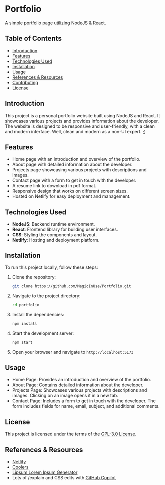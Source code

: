 # Portfolio

A simple portfolio page utilizing NodeJS & React.

## Table of Contents

- [Introduction](#introduction)
- [Features](#features)
- [Technologies Used](#technologies-used)
- [Installation](#installation)
- [Usage](#usage)
- [References & Resources](#references--resources)
- [Contributing](#contributing)
- [License](#license)

## Introduction

This project is a personal portfolio website built using NodeJS and React. It showcases various projects and provides information about the developer. The website is designed to be responsive and user-friendly, with a clean and modern interface. Well, clean and modern as a non-UI expert. ;)

## Features

- Home page with an introduction and overview of the portfolio.
- About page with detailed information about the developer.
- Projects page showcasing various projects with descriptions and images.
- Contact page with a form to get in touch with the developer.
- A resume link to download in pdf format.
- Responsive design that works on different screen sizes.
- Hosted on Netlify for easy deployment and management.

## Technologies Used

- **NodeJS**: Backend runtime environment.
- **React**: Frontend library for building user interfaces.
- **CSS**: Styling the components and layout.
- **Netlify**: Hosting and deployment platform.

## Installation

To run this project locally, follow these steps:

1. Clone the repository:
   ```sh
   git clone https://github.com/MagicInUse/Portfolio.git
2. Navigate to the project directory:
    ```sh
    cd portfolio
3. Install the dependencies:
    ```sh
    npm install
4. Start the development server:
    ```sh
    npm start
5. Open your browser and navigate to ```http://localhost:5173```

## Usage

- Home Page: Provides an introduction and overview of the portfolio.
- About Page: Contains detailed information about the developer.
- Projects Page: Showcases various projects with descriptions and images. Clicking on an image opens it in a new tab.
- Contact Page: Includes a form to get in touch with the developer. The form includes fields for name, email, subject, and additional comments.

## License

This project is licensed under the terms of the [GPL-3.0 License](https://github.com/MagicInUse/Portfolio/blob/main/LICENSE).

## References & Resources

- [Netlify](https://app.netlify.com/)
- [Coolers](https://coolors.co/)
- [Lipsum Lorem Ipsum Generator](https://www.lipsum.com/)
- Lots of /explain and CSS edits with [GitHub Copilot](https://github.com/features/copilot)